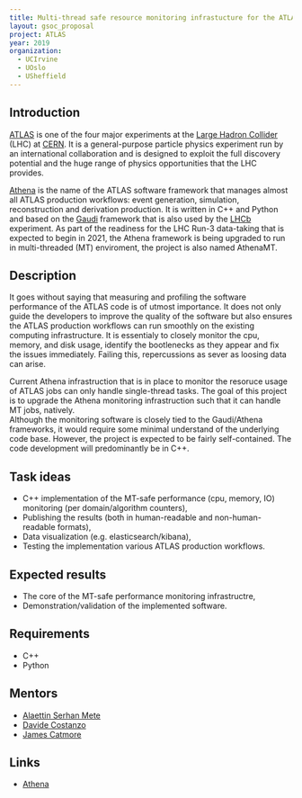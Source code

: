 ```yaml
---
title: Multi-thread safe resource monitoring infrastucture for the ATLAS experiment 
layout: gsoc_proposal
project: ATLAS 
year: 2019
organization:
  - UCIrvine 
  - UOslo
  - USheffield 
---
```


## Introduction
[ATLAS](http://atlas.cern) is one of the four major experiments at the [Large Hadron Collider](http://home.web.cern.ch/topics/large-hadron-collider) (LHC) at [CERN](http://home.cern/). 
It is a general-purpose particle physics experiment run by an international collaboration and is designed to exploit the full discovery potential and the huge range of physics opportunities that the LHC provides.

[Athena](https://gitlab.cern.ch/atlas/athena) is the name of the ATLAS software framework that manages almost all ATLAS production workflows: event generation, simulation, reconstruction and derivation production.
It is written in C++ and Python and based on the [Gaudi](https://gitlab.cern.ch/gaudi) framework that is also used by the [LHCb](http://lhcb.cern.ch/) experiment.
As part of the readiness for the LHC Run-3 data-taking that is expected to begin in 2021, the Athena framework is being upgraded to run in multi-threaded (MT) enviroment, the project is also named AthenaMT.  

## Description
It goes without saying that measuring and profiling the software performance of the ATLAS code is of utmost importance. 
It does not only guide the developers to improve the quality of the software but also ensures the ATLAS production workflows can run smoothly on the existing computing infrastructure.
It is essentialy to closely monitor the cpu, memory, and disk usage, identify the bootlenecks as they appear and fix the issues immediately.
Failing this, repercussions as sever as loosing data can arise.

Current Athena infrastruction that is in place to monitor the resoruce usage of ATLAS jobs can only handle single-thread tasks.
The goal of this project is to upgrade the Athena monitoring infrastruction such that it can handle MT jobs, natively.  
Although the monitoring software is closely tied to the Gaudi/Athena frameworks, it would require some minimal understand of the underlying code base.
However, the project is expected to be fairly self-contained. 
The code development will predominantly be in C++. 

## Task ideas
 * C++ implementation of the MT-safe performance (cpu, memory, IO) monitoring (per domain/algorithm counters),
 * Publishing the results (both in human-readable and non-human-readable formats), 
 * Data visualization (e.g. elasticsearch/kibana),
 * Testing the implementation various ATLAS production workflows.
 
## Expected results
 * The core of the MT-safe performance monitoring infrastructre,
 * Demonstration/validation of the implemented software.

## Requirements
 * C++
 * Python

## Mentors 
  * [Alaettin Serhan Mete](mailto:serhanmete@gmail.com)
  * [Davide Costanzo](mailto:davide.costanzo@gmail.com)
  * [James Catmore](mailto:james.catmore@cern.ch)

## Links
  * [Athena](https://gitlab.cern.ch/atlas/athena)
